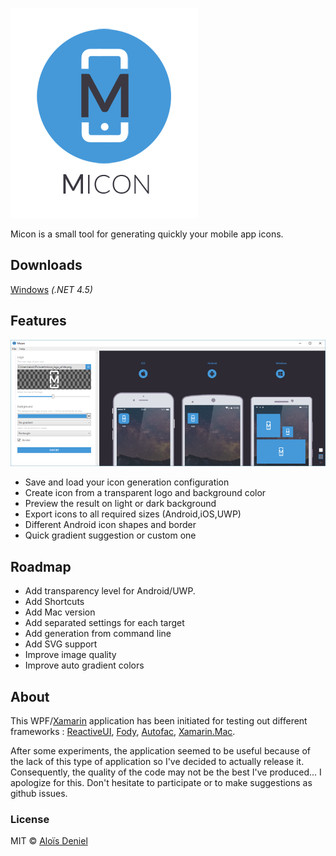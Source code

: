![Logo](Design/Logo.png)

Micon is a small tool for generating quickly your mobile app icons.

## Downloads

[Windows](https://github.com/aloisdeniel/Micon/releases) *(.NET 4.5)*

## Features

![Screenshot](Design/Screenshot.png)

* Save and load your icon generation configuration
* Create icon from a transparent logo and background color
* Preview the result on light or dark background
* Export icons to all required sizes (Android,iOS,UWP)
* Different Android icon shapes and border
* Quick gradient suggestion or custom one

## Roadmap

* Add transparency level for Android/UWP.
* Add Shortcuts
* Add Mac version 
* Add separated settings for each target
* Add generation from command line
* Add SVG support
* Improve image quality
* Improve auto gradient colors

## About

This WPF/[Xamarin](https://www.xamarin.com/) application has been initiated for testing out different frameworks : [ReactiveUI](http://reactiveui.net/), [Fody](https://github.com/Fody/Fody), [Autofac](https://autofac.org/), [Xamarin.Mac](https://developer.xamarin.com/guides/mac/).

After some experiments, the application seemed to be useful because of the lack of this type of application so I've decided to actually release it. Consequently, the quality of the code may not be the best I've produced... I apologize for this. Don't hesitate to participate or to make suggestions as github issues.

### License

MIT © [Aloïs Deniel](http://aloisdeniel.github.io)